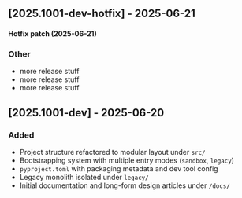 
## [2025.1001-dev-hotfix] - 2025-06-21

#### Hotfix patch (2025-06-21)
### Other
- more release stuff
- more release stuff
- more release stuff

## [2025.1001-dev] - 2025-06-20
### Added
- Project structure refactored to modular layout under `src/`
- Bootstrapping system with multiple entry modes (`sandbox`, `legacy`)
- `pyproject.toml` with packaging metadata and dev tool config
- Legacy monolith isolated under `legacy/`
- Initial documentation and long-form design articles under `/docs/`
